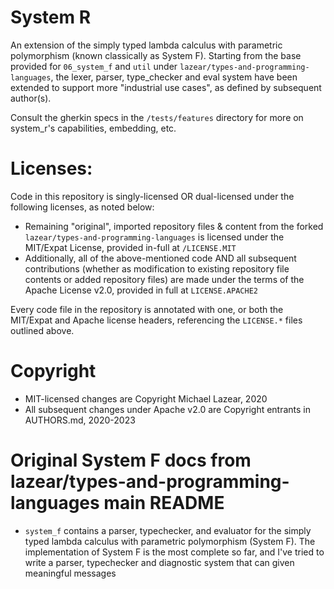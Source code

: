 # System R

An extension of the simply typed lambda calculus with parametric polymorphism (known classically as System F). Starting from the base provided for `06_system_f` and `util` under `lazear/types-and-programming-languages`, the lexer, parser, type_checker and eval system have been extended to support more "industrial use cases", as defined by subsequent author(s).

Consult the gherkin specs in the `/tests/features` directory for more on system_r's capabilities, embedding, etc.

# Licenses:

Code in this repository is singly-licensed OR dual-licensed under the following licenses, as noted below:

- Remaining "original", imported repository files & content from the forked `lazear/types-and-programming-languages` is licensed under the MIT/Expat License, provided in-full at `/LICENSE.MIT`
- Additionally, all of the above-mentioned code AND all subsequent contributions (whether as modification to existing repository file contents or added repository files) are made under the terms of the Apache License v2.0, provided in full at `LICENSE.APACHE2`

Every code file in the repository is annotated with one, or both the MIT/Expat and Apache license headers, referencing the `LICENSE.*` files outlined above.

# Copyright

- MIT-licensed changes are Copyright Michael Lazear, 2020
- All subsequent changes under Apache v2.0 are Copyright entrants in AUTHORS.md, 2020-2023

# Original System F docs from lazear/types-and-programming-languages main README

- `system_f` contains a parser, typechecker, and evaluator for the simply typed lambda calculus with parametric polymorphism (System F). The implementation of System F is the most complete so far, and I've tried to write a parser, typechecker and diagnostic system that can given meaningful messages